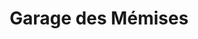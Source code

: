 ---
title: "Garage des Mémises"
url: /thollon-les-memises/garage-des-memises/
shop: réparation de voitures
---